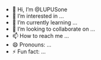 - 👋 Hi, I’m @LUPUSone
- 👀 I’m interested in ...
- 🌱 I’m currently learning ...
- 💞️ I’m looking to collaborate on ...
- 📫 How to reach me ...
- 😄 Pronouns: ...
- ⚡ Fun fact: ...

<!---
LUPUSone/LUPUSone is a ✨ special ✨ repository because its `README.md` (this file) appears on your GitHub profile.
You can click the Preview link to take a look at your changes.
--->
